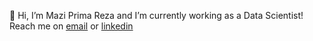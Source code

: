 👋 Hi, I’m Mazi Prima Reza and I’m currently working as a Data Scientist! Reach me on <a href="mailto:maziprimareza@gmail.com" target="_blank">email</a> or <a href="https://linkedin.com/maziprimareza">linkedin</a>

<!---
mazprimrez/mazprimrez is a ✨ special ✨ repository because its `README.md` (this file) appears on your GitHub profile.
You can click the Preview link to take a look at your changes.
--->
